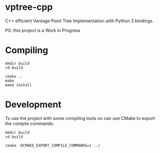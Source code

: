 # vptree-cpp
 C++ efficient Vantage Point Tree Implementation with Python 3 bindings.
 
 PS: this project is a Work in Progress


# Compiling
```console
mkdir build
cd build

cmake ..
make
make install
```

# Development

To use the project with some compiling tools on can use CMake to export the compile commands:

```console
mkdir build
cd build

cmake -DCMAKE_EXPORT_COMPILE_COMMANDS=1 ../
```

